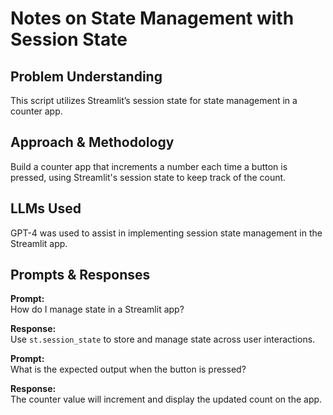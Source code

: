 # Notes on State Management with Session State

## Problem Understanding
This script utilizes Streamlit’s session state for state management in a counter app.

## Approach & Methodology
Build a counter app that increments a number each time a button is pressed, using Streamlit's session state to keep track of the count.

## LLMs Used
GPT-4 was used to assist in implementing session state management in the Streamlit app.

## Prompts & Responses
**Prompt:**  
How do I manage state in a Streamlit app?

**Response:**  
Use `st.session_state` to store and manage state across user interactions.

**Prompt:**  
What is the expected output when the button is pressed?

**Response:**  
The counter value will increment and display the updated count on the app.
